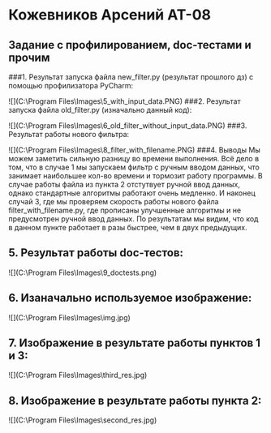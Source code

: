# Кожевников Арсений АТ-08
## Задание с профилированием, doc-тестами и прочим

###1. Результат запуска файла new_filter.py (результат прошлого дз) с помощью профилизатора PyCharm:

![](C:\Program Files\Images\5_with_input_data.PNG)
###2. Результат запуска файла old_filter.py (изначально данный код):

![](C:\Program Files\Images\6_old_filter_without_input_data.PNG)
###3. Результат работы нового фильтра:

![](C:\Program Files\Images\8_filter_with_filename.PNG)
###4. Выводы
Мы можем заметить сильную разницу во времени выполнения. 
Всё дело в том, что в случае 1 мы запускаем фильтр с ручным вводом данных, 
что занимает наибольшее кол-во времени и тормозит работу программы.
В случае работы файла из пункта 2 отстутвует ручной ввод данных, однако стандартные
алгоритмы работают очень медленно. И наконец случай 3, где мы проверяем скорость
работы нового файла filter_with_filename.py, где прописаны улучшенные алгоритмы
и не предусмотрен ручной ввод данных. По результатам мы видим, что код в данном
пункте работает в разы быстрее, чем в двух предыдущих.
## 5. Результат работы doc-тестов:

![](C:\Program Files\Images\9_doctests.png)

## 6. Изаначально используемое изображение:
   ![](C:\Program Files\Images\img.jpg)
## 7. Изображение в результате работы пунктов 1 и 3: 
![](C:\Program Files\Images\third_res.jpg)
## 8. Изображение в результате работы пункта 2:
![](C:\Program Files\Images\second_res.jpg)